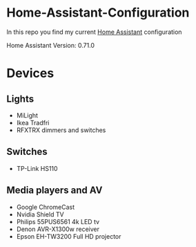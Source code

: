 # Home-Assistant-Configuration
In this repo you find my current [Home Assistant](https://home-assistant.io) configuration

Home Assistant Version: 0.71.0

# Devices
## Lights
* MiLight
* Ikea Tradfri
* RFXTRX dimmers and switches
## Switches
* TP-Link HS110
## Media players and AV
* Google ChromeCast
* Nvidia Shield TV
* Philips 55PUS6561 4k LED tv
* Denon AVR-X1300w receiver
* Epson EH-TW3200 Full HD projector
